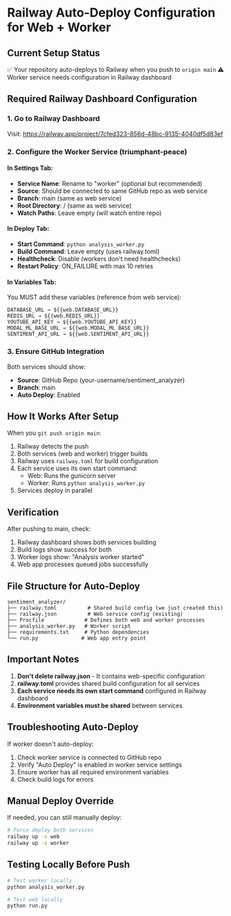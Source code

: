 # Railway Auto-Deploy Configuration for Web + Worker

## Current Setup Status
✅ Your repository auto-deploys to Railway when you push to `origin main`
⚠️  Worker service needs configuration in Railway dashboard

## Required Railway Dashboard Configuration

### 1. Go to Railway Dashboard
Visit: https://railway.app/project/7cfed323-856d-48bc-9135-4040df5d83ef

### 2. Configure the Worker Service (triumphant-peace)

#### In Settings Tab:
- **Service Name**: Rename to "worker" (optional but recommended)
- **Source**: Should be connected to same GitHub repo as web service
- **Branch**: main (same as web service)
- **Root Directory**: / (same as web service)
- **Watch Paths**: Leave empty (will watch entire repo)

#### In Deploy Tab:
- **Start Command**: `python analysis_worker.py`
- **Build Command**: Leave empty (uses railway.toml)
- **Healthcheck**: Disable (workers don't need healthchecks)
- **Restart Policy**: ON_FAILURE with max 10 retries

#### In Variables Tab:
You MUST add these variables (reference from web service):
```
DATABASE_URL → ${{web.DATABASE_URL}}
REDIS_URL → ${{web.REDIS_URL}}
YOUTUBE_API_KEY → ${{web.YOUTUBE_API_KEY}}
MODAL_ML_BASE_URL → ${{web.MODAL_ML_BASE_URL}}
SENTIMENT_API_URL → ${{web.SENTIMENT_API_URL}}
```

### 3. Ensure GitHub Integration
Both services should show:
- **Source**: GitHub Repo (your-username/sentiment_analyzer)
- **Branch**: main
- **Auto Deploy**: Enabled

## How It Works After Setup

When you `git push origin main`:
1. Railway detects the push
2. Both services (web and worker) trigger builds
3. Railway uses `railway.toml` for build configuration
4. Each service uses its own start command:
   - Web: Runs the gunicorn server
   - Worker: Runs `python analysis_worker.py`
5. Services deploy in parallel

## Verification

After pushing to main, check:
1. Railway dashboard shows both services building
2. Build logs show success for both
3. Worker logs show: "Analysis worker started"
4. Web app processes queued jobs successfully

## File Structure for Auto-Deploy

```
sentiment_analyzer/
├── railway.toml          # Shared build config (we just created this)
├── railway.json          # Web service config (existing)
├── Procfile             # Defines both web and worker processes
├── analysis_worker.py   # Worker script
├── requirements.txt     # Python dependencies
└── run.py              # Web app entry point
```

## Important Notes

1. **Don't delete railway.json** - It contains web-specific configuration
2. **railway.toml** provides shared build configuration for all services
3. **Each service needs its own start command** configured in Railway dashboard
4. **Environment variables must be shared** between services

## Troubleshooting Auto-Deploy

If worker doesn't auto-deploy:
1. Check worker service is connected to GitHub repo
2. Verify "Auto Deploy" is enabled in worker service settings
3. Ensure worker has all required environment variables
4. Check build logs for errors

## Manual Deploy Override

If needed, you can still manually deploy:
```bash
# Force deploy both services
railway up -s web
railway up -s worker
```

## Testing Locally Before Push

```bash
# Test worker locally
python analysis_worker.py

# Test web locally
python run.py
```